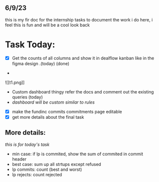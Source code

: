 ## 6/9/23
this is my fir doc for the internship tasks to document the work i do here, i feel this is fun and will be a cool look back 

# Task Today: 
- [x] Get the counts of all columns and show it in dealflow kanban like in the figma design .(today) (done)
- 
![[t1.png]]

- Custom dashboard thingy refer the docs and comment out the existing queries (today)
- _dashboard will be custom similar to rules_
- [x] make the fundinc commits commitments page editable
- [x] get more details about the final task

## More details:
_this is for today's task_

- min  case: if lp is commited, show the sum of commited in commit header 
- best case: sum up all strtups except refused 
- lp commits: count (best and worst)
- lp rejects:  count rejected 
